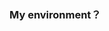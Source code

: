 ### My environment？
<!-- if react-native 
 - `react-native` version:
 - `aurora-imui-react-native` version:
 -->

<!-- if native iOS 
 - native version
 -->

<!-- if native android  
 - native version
 -->
